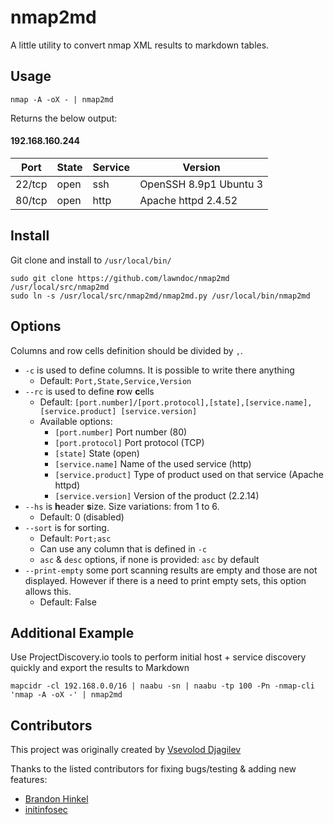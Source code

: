 # nmap2md

A little utility to convert nmap XML results to markdown tables.

## Usage

```
nmap -A -oX - | nmap2md
```

Returns the below output:

#### 192.168.160.244

| Port | State | Service | Version |
|------|-------|---------|---------|
| 22/tcp | open | ssh | OpenSSH 8.9p1 Ubuntu 3 |
| 80/tcp | open | http | Apache httpd 2.4.52 |

## Install

Git clone and install to `/usr/local/bin/`

```
sudo git clone https://github.com/lawndoc/nmap2md /usr/local/src/nmap2md
sudo ln -s /usr/local/src/nmap2md/nmap2md.py /usr/local/bin/nmap2md
```

## Options

Columns and row cells definition should be divided by `,`.

* `-c` is used to define columns. It is possible to write there anything
    * Default: `Port,State,Service,Version`
* `--rc` is used to define **r**ow **c**ells
    * Default: `[port.number]/[port.protocol],[state],[service.name],[service.product] [service.version]`
    * Available options:
        * `[port.number]` Port number (80) 
        * `[port.protocol]` Port protocol (TCP)
        * `[state]` State (open)
        * `[service.name]` Name of the used service (http)
        * `[service.product]` Type of product used on that service (Apache httpd)
        * `[service.version]` Version of the product (2.2.14)
* `--hs` is **h**eader **s**ize. Size variations: from 1 to 6.
    * Default: 0 (disabled)
* `--sort` is for sorting.
    * Default: `Port;asc`
    * Can use any column that is defined in `-c`
    * `asc` & `desc` options, if none is provided: `asc` by default
* `--print-empty` some port scanning results are empty and those are not displayed. However if there is a need to print empty sets, this option allows this.
    * Default: False

## Additional Example

Use ProjectDiscovery.io tools to perform initial host + service discovery quickly and export the results to Markdown

```
mapcidr -cl 192.168.0.0/16 | naabu -sn | naabu -tp 100 -Pn -nmap-cli 'nmap -A -oX -' | nmap2md
```

## Contributors

This project was originally created by [Vsevolod Djagilev](https://github.com/vdjagilev)

Thanks to the listed contributors for fixing bugs/testing & adding new features:

* [Brandon Hinkel](https://github.com/b4ndit)
* [initinfosec](https://github.com/initinfosec)
